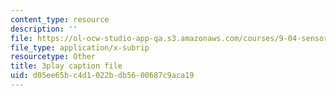 ```yaml
---
content_type: resource
description: ''
file: https://ol-ocw-studio-app-qa.s3.amazonaws.com/courses/9-04-sensory-systems-fall-2013/d05ee65bc4d1022bdb5600687c9aca19_jdiy_lV2xno.srt
file_type: application/x-subrip
resourcetype: Other
title: 3play caption file
uid: d05ee65b-c4d1-022b-db56-00687c9aca19
---
```

